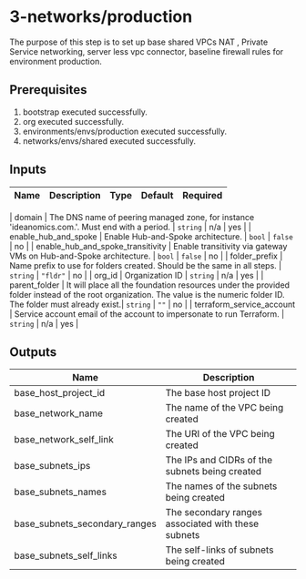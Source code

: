 # 3-networks/production

The purpose of this step is to set up base  shared VPCs  NAT , Private Service networking, server less vpc connector,  baseline firewall rules for environment production.

## Prerequisites

1. bootstrap executed successfully.
1. org executed successfully.
1. environments/envs/production executed successfully.
1. networks/envs/shared executed successfully.


<!-- BEGINNING OF PRE-COMMIT-TERRAFORM DOCS HOOK -->
## Inputs

| Name | Description | Type | Default | Required |
|------|-------------|------|---------|:--------:|

| domain | The DNS name of peering managed zone, for instance 'ideanomics.com.'. Must end with a period. | `string` | n/a | yes |
| enable\_hub\_and\_spoke | Enable Hub-and-Spoke architecture. | `bool` | `false` | no |
| enable\_hub\_and\_spoke\_transitivity | Enable transitivity via gateway VMs on Hub-and-Spoke architecture. | `bool` | `false` | no |
| folder\_prefix | Name prefix to use for folders created. Should be the same in all steps. | `string` | `"fldr"` | no |
| org\_id | Organization ID | `string` | n/a | yes |
| parent\_folder | It will place all the foundation resources under the provided folder instead of the root organization. The value is the numeric folder ID. The folder must already exist.| `string` | `""` | no |
| terraform\_service\_account | Service account email of the account to impersonate to run Terraform. | `string` | n/a | yes |

## Outputs

| Name | Description |
|------|-------------|
| base\_host\_project\_id | The base host project ID |
| base\_network\_name | The name of the VPC being created |
| base\_network\_self\_link | The URI of the VPC being created |
| base\_subnets\_ips | The IPs and CIDRs of the subnets being created |
| base\_subnets\_names | The names of the subnets being created |
| base\_subnets\_secondary\_ranges | The secondary ranges associated with these subnets |
| base\_subnets\_self\_links | The self-links of subnets being created |

<!-- END OF PRE-COMMIT-TERRAFORM DOCS HOOK -->
